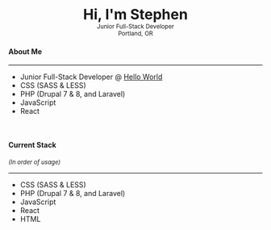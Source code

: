 <div style="text-align: center;">
<h1 style="margin: 0;">Hi, I'm Stephen</h1>
<small>Junior Full-Stack Developer</small><br />
<small>Portland, OR</small>
</div>

<h4>About Me</h4>
<hr style="background: #000;">
<ul style="margin-bottom: 50px">
    <li>Junior Full-Stack Developer @ <a href="https://helloworlddevs.com">Hello World</a></li>
    <li>CSS (SASS & LESS)</li>
    <li>PHP (Drupal 7 & 8, and Laravel)</li>
    <li>JavaScript</li>
    <li>React</li>
</ul>

<h4>Current Stack</h4>
<small><em>(In order of usage)</em></small>
<hr style="background: #000;">
<ul style="margin-bottom: 50px">
    <li>CSS (SASS & LESS)</li>
    <li>PHP (Drupal 7 & 8, and Laravel)</li>
    <li>JavaScript</li>
    <li>React</li>
    <li>HTML</li>
</ul>

